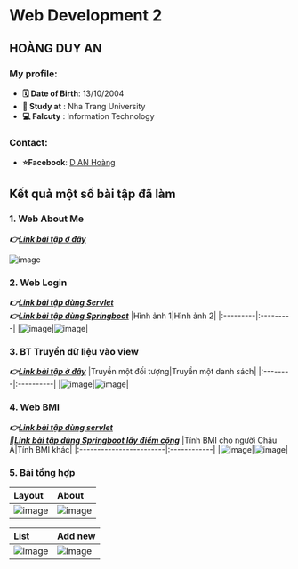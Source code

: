 # Web Development 2
## HOÀNG DUY AN
### My profile:
* **🗓 Date of Birth**: 13/10/2004
* **🏤 Study at**     : Nha Trang University
* **💻 Falcuty**      : Information Technology
### Contact:
* **⭐Facebook**: [D AN Hoàng](https://www.facebook.com/hoangduyan2004)

## Kết quả một số bài tập đã làm
### 1. Web About Me
**_👉[Link bài tập ở đây](AboutMe)_**

![image](https://github.com/user-attachments/assets/075dfd50-f58c-41a1-8bf7-128b9d8f27ec)

### 2. Web Login
**_👉[Link bài tập dùng Servlet](LoginPage)_** <br/>
**_👉[Link bài tập dùng Springboot](https://github.com/Danne132/64130005_Web2/tree/4ec08bee3abc5ff21dede81e204d883f3303174f/SB_TruyenDuLieuSangView)_**
|Hình ảnh 1|Hình ảnh 2|
|:---------|:---------|
|![image](https://github.com/user-attachments/assets/8bbec9f1-1b31-47c0-9440-0c5d4118cac8)|![image](https://github.com/user-attachments/assets/941bef58-ab37-49b4-99fe-2d51c54dd22b)|

### 3. BT Truyền dữ liệu vào view
**_👉[Link bài tập ở đây](https://github.com/Danne132/64130005_Web2/tree/9a3645fc5ef320e44cabf0aca244e774ca338085/SB_TruyenDuLieuSangView)_**
|Truyền một đối tượng|Truyền một danh sách|
|:--------|:----------|
|![image](https://github.com/user-attachments/assets/2a5e34d7-ee70-4924-948e-78529184d961)|![image](https://github.com/user-attachments/assets/afb02e5b-1bf1-45e5-9d22-a685d5d6b455)|

### 4. Web BMI
**_👉[Link bài tập dùng servlet](https://github.com/Danne132/64130005_Web2/tree/4ec08bee3abc5ff21dede81e204d883f3303174f/BMI)_** <br/>
**_💯[Link bài tập dùng Springboot lấy điểm cộng](https://github.com/Danne132/64130005_Web2/tree/4ec08bee3abc5ff21dede81e204d883f3303174f/BMI_LayDiemCong)_**
|Tính BMI cho người Châu Á|Tính BMI khác|
|:------------------------|:------------|
|![image](https://github.com/user-attachments/assets/8392b1f6-31b0-483c-abdb-303e3735505d)|![image](https://github.com/user-attachments/assets/fb5f2d04-02a7-4ef2-b6fd-8f5412313c87)|

### 5. Bài tổng hợp
|Layout|About|
|:------------------------|:------------|
|![image](https://github.com/user-attachments/assets/f316ac07-f9ac-4336-8018-348bb84965db)|![image](https://github.com/user-attachments/assets/5af488ea-56ab-494f-9245-4d32e695b8c1)|

|List|Add new|
|:----|:------|
![image](https://github.com/user-attachments/assets/1d16ade1-00aa-4c1c-bb94-247769adaeba)|![image](https://github.com/user-attachments/assets/3c43d411-edc1-44f9-a2aa-938cfee3cf8b)|




